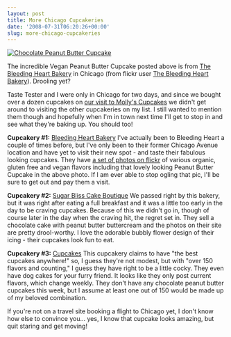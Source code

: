 ```yaml
---
layout: post
title: More Chicago Cupcakeries
date: '2008-07-31T06:20:26+00:00'
slug: more-chicago-cupcakeries
---
```

<a href="http://www.thebleedingheartbakery.com/index.php"><img src="http://farm3.static.flickr.com/2144/2406929374_0ae4555d97.jpg?v=1207968020" alt="Chocolate Peanut Butter Cupcake" /></a>

The incredible Vegan Peanut Butter Cupcake posted above is from <a href="http://www.thebleedingheartbakery.com/index.php">The Bleeding Heart Bakery</a> in Chicago (from flickr user <a href="http://www.flickr.com/photos/thebleedingheartbakery/">The Bleeding Heart Bakery</a>). Drooling yet?

Taste Tester and I were only in Chicago for two days, and since we bought over a dozen cupcakes on <a href="http://www.cpbgallery.com/2008/07/30/back-with-a-bang-a-review-of-mollys-cupcakes/">our visit to Molly's Cupcakes</a> we didn't get around to visiting the other cupcakeries on my list. I still wanted to mention them though and hopefully when I'm in town next time I'll get to stop in and see what they're baking up. You should too!

<strong>Cupcakery #1:</strong> <a href="http://www.thebleedingheartbakery.com/index.php">Bleeding Heart Bakery</a>
I've actually been to Bleeding Heart a couple of times before, but I've only been to their former Chicago Avenue location and have yet to visit their new spot - and taste their fabulous looking cupcakes. They have <a href="http://www.flickr.com/photos/thebleedingheartbakery/sets/72157604060000661/">a set of photos on flickr</a> of various organic, gluten free and vegan flavors including that lovely looking Peanut Butter Cupcake in the above photo. If I am ever able to stop ogling that pic, I'll be sure to get out and pay them a visit. 

<strong>Cupcakery #2:</strong> <a href="http://www.sugarblisscakes.com/Home.html">Sugar Bliss Cake Boutique</a>
We passed right by this bakery, but it was right after eating a full breakfast and it was a little too early in the day to be craving cupcakes. Because of this we didn't go in, though of course later in the day when the craving hit, the regret set in. They sell a chocolate cake with peanut butter buttercream and the photos on their site are pretty drool-worthy. I love the adorable bubbly flower design of their icing - their cupcakes look fun to eat.

<strong>Cupcakery #3:</strong> <a href="http://www.chicagocupcakes.com/">Cupcakes</a>
This cupcakery claims to have "the best cupcakes anywhere!" so, I guess they're not modest, but with "over 150 flavors and counting," I guess they have right to be a little cocky. They even have dog cakes for your furry friend. It looks like they only post current flavors, which change weekly. They don't have any chocolate peanut butter cupcakes this week, but I assume at least one out of 150 would be made up of my beloved combination.

If you're not on a travel site booking a flight to Chicago yet, I don't know how else to convince you... yes, I know that cupcake looks amazing, but quit staring and get moving!
